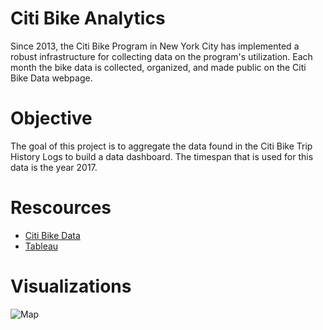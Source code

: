 # Citi Bike Analytics
Since 2013, the Citi Bike Program in New York City has implemented a robust infrastructure for collecting data on the program's utilization.  Each month the bike data is collected, organized, and made public on the Citi Bike Data webpage.


# Objective
The goal of this project is to aggregate the data found in the Citi Bike Trip History Logs to build a data dashboard. The timespan that is used for this data is the year 2017.


# Rescources
*  [Citi Bike Data](https://www.citibikenyc.com/system-data) 
*  [Tableau](https://public.tableau.com/en-us/s/)




# Visualizations


![Map](/images/citi-bike-station-bikes.jpg)

